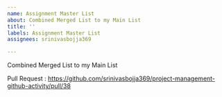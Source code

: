 ```yaml
---
name: Assignment Master List
about: Combined Merged List to my Main List
title: ''
labels: Assignment Master List
assignees: srinivasbojja369

---
```


Combined Merged List to my Main List

Pull Request : https://github.com/srinivasbojja369/project-management-github-activity/pull/38
